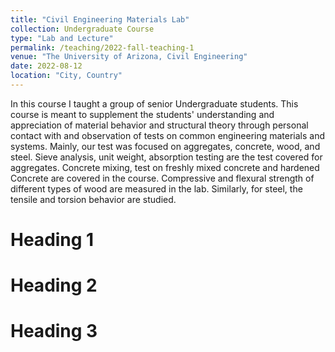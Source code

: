 ```yaml
---
title: "Civil Engineering Materials Lab"
collection: Undergraduate Course
type: "Lab and Lecture"
permalink: /teaching/2022-fall-teaching-1
venue: "The University of Arizona, Civil Engineering"
date: 2022-08-12
location: "City, Country"
---
```


In this course I taught a group of senior Undergraduate students. This course is meant to supplement
the students' understanding and appreciation of material behavior and structural theory through
personal contact with and observation of tests on common engineering materials and systems.
Mainly, our test was focused on aggregates, concrete, wood, and steel. Sieve analysis, unit weight, absorption
testing are the test covered for aggregates. Concrete mixing, test on freshly mixed concrete and hardened Concrete
are covered in the course. Compressive and flexural strength of different types of wood are measured in the lab.
Similarly, for steel, the tensile and torsion behavior are studied.

Heading 1
======

Heading 2
======

Heading 3
======
